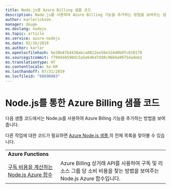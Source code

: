 ```yaml
---
title: Node.js용 Azure Billing 샘플 코드
description: Node.js를 사용하여 Azure Billing 기능을 추가하는 방법을 보여주는 샘플 코드입니다.
author: karlerickson
manager: douge
ms.devlang: nodejs
ms.topic: article
ms.service: azure-nodejs
ms.date: 02/26/2018
ms.author: karler
ms.openlocfilehash: be30b87b4430abca0812ee58e324d0b97c020170
ms.sourcegitcommit: f799dd4590dc5a5e646d7d50c9604a9975dadeb1
ms.translationtype: HT
ms.contentlocale: ko-KR
ms.lasthandoff: 07/31/2019
ms.locfileid: "68690983"
---
```

# <a name="azure-billing-with-nodejs-code-samples"></a>Node.js를 통한 Azure Billing 샘플 코드

다음 샘플 코드에서는 Node.js를 사용하여 Azure Billing 기능을 추가하는 방법을 보여줍니다.

다른 작업에 대한 코드가 필요하면 [Azure Node.js 샘플 ](https://azure.microsoft.com/resources/samples/?term=nodejs)의 전체 목록을 찾아볼 수 있습니다.

| | |
|---|---|
| **Azure Functions** ||
| [구독 비용을 계산하는 Node.js Azure 함수](https://azure.microsoft.com/resources/samples/consumption-cost-node/) | Azure Billing 상거래 API를 사용하여 구독 및 리소스 그룹 당 소비 비용을 찾는 방법을 보여주는 Node.js Azure 함수입니다. |
